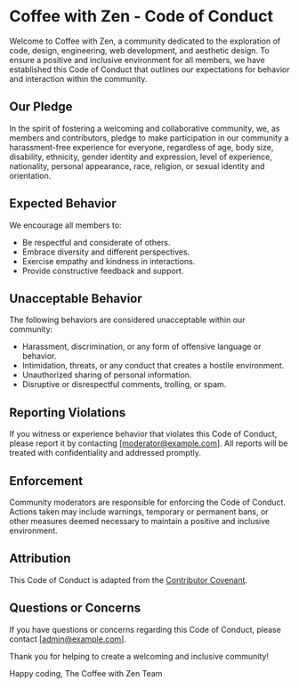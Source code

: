 # Coffee with Zen - Code of Conduct

Welcome to Coffee with Zen, a community dedicated to the exploration of code, design, engineering, web development, and aesthetic design. To ensure a positive and inclusive environment for all members, we have established this Code of Conduct that outlines our expectations for behavior and interaction within the community.

## Our Pledge

In the spirit of fostering a welcoming and collaborative community, we, as members and contributors, pledge to make participation in our community a harassment-free experience for everyone, regardless of age, body size, disability, ethnicity, gender identity and expression, level of experience, nationality, personal appearance, race, religion, or sexual identity and orientation.

## Expected Behavior

We encourage all members to:
- Be respectful and considerate of others.
- Embrace diversity and different perspectives.
- Exercise empathy and kindness in interactions.
- Provide constructive feedback and support.

## Unacceptable Behavior

The following behaviors are considered unacceptable within our community:
- Harassment, discrimination, or any form of offensive language or behavior.
- Intimidation, threats, or any conduct that creates a hostile environment.
- Unauthorized sharing of personal information.
- Disruptive or disrespectful comments, trolling, or spam.

## Reporting Violations

If you witness or experience behavior that violates this Code of Conduct, please report it by contacting [moderator@example.com]. All reports will be treated with confidentiality and addressed promptly.

## Enforcement

Community moderators are responsible for enforcing the Code of Conduct. Actions taken may include warnings, temporary or permanent bans, or other measures deemed necessary to maintain a positive and inclusive environment.

## Attribution

This Code of Conduct is adapted from the [Contributor Covenant](https://www.contributor-covenant.org/version/2/0/code_of_conduct.html).

## Questions or Concerns

If you have questions or concerns regarding this Code of Conduct, please contact [admin@example.com].

Thank you for helping to create a welcoming and inclusive community!

Happy coding,
The Coffee with Zen Team
